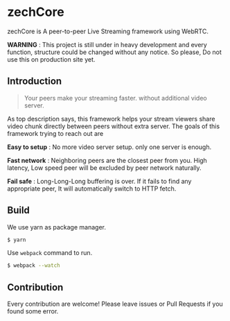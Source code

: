 # zechCore
zechCore is A peer-to-peer Live Streaming framework using WebRTC.

**WARNING** : This project is still under in heavy development and every function, structure could be changed without any notice. So please, Do not use this on production site yet.

## Introduction

> Your peers make your streaming faster. without additional video server.

As top description says, this framework helps your stream viewers share video chunk directly between peers without extra server. The goals of this framework trying to reach out are

**Easy to setup** : No more video server setup. only one server is enough.

**Fast network** : Neighboring peers are the closest peer from you. High latency, Low speed peer will be excluded by peer network naturally.

**Fail safe** : Long-Long-Long buffering is over. If it fails to find any appropriate peer, It will automatically switch to HTTP fetch.

## Build

We use yarn as package manager.

```sh
$ yarn
```

Use `webpack` command to run.

```sh
$ webpack --watch
```

## Contribution

Every contribution are welcome! Please leave issues or Pull Requests if you found some error.
